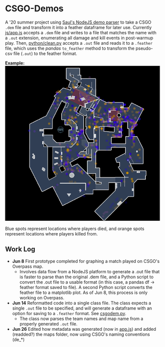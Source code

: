 # CSGO-Demos  

A '20 summer project using [Saul's NodeJS demo parser](https://github.com/saul/demofile) to take a CSGO `.dem` file and transform it into a feather dataframe for later use. Currently [js/app.js](js/app.js) accepts a `.dem` file and writes to a file that matches the name with a `.out` extension, enumerating all damage and kill events in post-warmup play. Then, [python/clean.py](python/clean.py) accepts a `.out` file and reads it to a `.feather` file, which uses the *pandas* `to_feather` method to transform the pseudo-csv file (`.out`) to the feather format.  

**Example:**  
![Example output](sample.png)

Blue spots represent locations where players died, and orange spots represent locations where players killed from.


## Work Log  
* **Jun 8** First prototype completed for graphing a match played on CSGO's Overpass map.  
  * Involves data flow from a NodeJS platform to generate a .out file that is faster to parse than the original .dem file, and a Python script to convert the .out file to a usable format (in this case, a pandas df -> feather format saved to file). A second Python script converts the feather file to a matplotlib plot. As of Jun 8, this process is only working on Overpass.  
* **Jun 14** Reformatted code into a single class file. The class expects a single `.out` file to be specified, and will generate a dataframe with an option for saving to a `.feather` format. See [csgodem.py](python/csgodem.py).  
  * The class now parses the team names and map name from a properly generated `.out` file.  
* **Jun 26** Edited how metadata was generated (now in [app.js](js/app.js)) and added (readded?) the maps folder, now using CSGO's naming conventions (de_\*)
